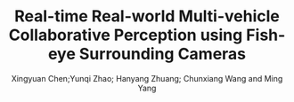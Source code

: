 ---
layout: post
title:  Real-time Real-world Multi-vehicle Collaborative Perception using Fish-eye Surrounding Cameras
thumbnail-img: /assets/img/mutilvehicle_perception.png
author: Xingyuan Chen;Yunqi Zhao; Hanyang Zhuang; Chunxiang Wang and Ming Yang 
publication: (Under Review) IEEE Transaction on  Intelligent Transportation System(T-ITS), 2025
paper:
code: 
video: https://youtu.be/9U-Hkz0X6DU
---